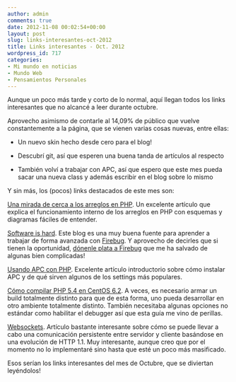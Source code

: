 ```yaml
---
author: admin
comments: true
date: 2012-11-08 00:02:54+00:00
layout: post
slug: links-interesantes-oct-2012
title: Links interesantes - Oct. 2012
wordpress_id: 717
categories:
- Mi mundo en noticias
- Mundo Web
- Pensamientos Personales
---
```


Aunque un poco más tarde y corto de lo normal, aquí llegan todos los links interesantes que no alcancé a leer durante octubre. 

Aprovecho asimismo de contarle al 14,09% de público que vuelve constantemente a la página, que se vienen varias cosas nuevas, entre ellas:


  * Un nuevo skin hecho desde cero para el blog!


  * Descubrí git, así que esperen una buena tanda de artículos al respecto


  * También volví a trabajar con APC, así que espero que este mes pueda sacar una nueva class y además escribir en el blog sobre lo mismo



Y sin más, los (pocos) links destacados de este mes son: <!-- more -->

[Una mirada de cerca a los arreglos en PHP](http://sheriframadan.com/2012/10/a-closer-look-into-php-arrays/). Un excelente artículo que explica el funcionamiento interno de los arreglos en PHP con esquemas y diagramas fáciles de entender. 

[Software is hard](http://www.softwareishard.com/blog/). Este blog es una muy buena fuente para aprender a trabajar de forma avanzada con [Firebug](https://getfirebug.com/). Y aprovecho de decirles que si tienen la oportunidad, [dónenle plata a Firebug](https://addons.mozilla.org/en-US/firefox/addon/firebug/) que me ha salvado de algunas bien complicadas!

[Usando APC con PHP](http://devzone.zend.com/1812/using-apc-with-php/). Excelente artículo introductorio sobre cómo instalar APC y de qué sirven algunos de los settings más populares.

[Cómo compilar PHP 5.4 en CentOS 6.2](http://benramsey.com/blog/2012/03/build-php-54-on-centos-62/). A veces, es necesario armar un build totalmente distinto para que de esta forma, uno pueda desarrollar en otro ambiente totalmente distinto. También necesitaba algunas opciones no estándar como habilitar el debugger así que esta guía me vino de perillas.

[Websockets](http://lucumr.pocoo.org/2012/9/24/websockets-101/). Artículo bastante interesante sobre cómo se puede llevar a cabo una comunicación persistente entre servidor y cliente basándose en una evolución de HTTP 1.1. Muy interesante, aunque creo que por el momento no lo implementaré sino hasta que esté un poco más masificado. 

Esos serían los links interesantes del mes de Octubre, que se diviertan leyéndolos!
